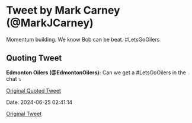 # Tweet by Mark Carney (@MarkJCarney)

Momentum building.  We know Bob can be beat.  #LetsGoOilers

## Quoting Tweet

**Edmonton Oilers (@EdmontonOilers):** Can we get a #LetsGoOilers in the chat ⤵️

[Original Quoted Tweet](https://x.com/EdmontonOilers/status/1805430183048233410)

Date: 2024-06-25 02:41:14

[Original Tweet](https://x.com/MarkJCarney/status/1805431024710529440)

